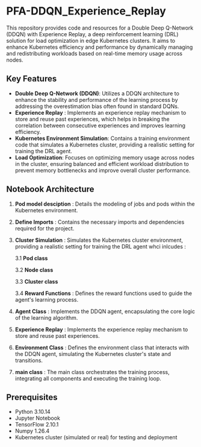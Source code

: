# PFA-DDQN_Experience_Replay
This repository provides code and resources for a Double Deep Q-Network (DDQN) with Experience Replay, a deep reinforcement learning (DRL) solution for load optimization in edge Kubernetes clusters. It aims to enhance Kubernetes efficiency and performance by dynamically managing and redistributing workloads based on real-time memory usage across nodes.

## Key Features
- **Double Deep Q-Network (DDQN)**: Utilizes a DDQN architecture to enhance the stability and performance of the learning process by addressing the overestimation bias often found in standard DQNs.
- **Experience Replay** : Implements an experience replay mechanism to store and reuse past experiences, which helps in breaking the correlation between consecutive experiences and improves learning efficiency.
- **Kubernetes Environment Simulation**: Contains a training environment code that simulates a Kubernetes cluster, providing a realistic setting for training the DRL agent.
- **Load Optimization**: Focuses on optimizing memory usage across nodes in the cluster, ensuring balanced and efficient workload distribution to prevent memory bottlenecks and improve overall cluster performance.

## Notebook Architecture
1. **Pod model desciption** : 
Details the modeling of jobs and pods within the Kubernetes environment.
2. **Define Imports** :
Contains the necessary imports and dependencies required for the project.
3. **Cluster Simulation** :
Simulates the Kubernetes cluster environment, providing a realistic setting for training the DRL agent whci inlcudes :

   3.1 **Pod class**
   
   3.2 **Node class**

   3.3 **Cluster class**

   3.4 **Reward Functions** : Defines the reward functions used to guide the agent's learning process.
             
5. **Agent Class** :
Implements the DDQN agent, encapsulating the core logic of the learning algorithm.
6. **Experience Replay** :
Implements the experience replay mechanism to store and reuse past experiences.
7. **Environment Class** :
Defines the environment class that interacts with the DDQN agent, simulating the Kubernetes cluster's state and transitions.
8. **main class** :
The main class orchestrates the training process, integrating all components and executing the training loop.


## Prerequisites
- Python 3.10.14
- Jupyter Notebook
- TensorFlow 2.10.1
- Numpy 1.26.4
- Kubernetes cluster (simulated or real) for testing and deployment
